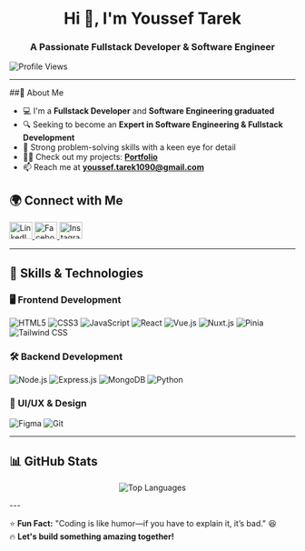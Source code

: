 <h1 align="center">Hi 👋, I'm Youssef Tarek</h1>
<h3 align="center">A Passionate Fullstack Developer & Software Engineer</h3>

<p align="left">
  <img src="https://komarev.com/ghpvc/?username=yousseftarek80&label=Profile%20Views&color=0e75b6&style=flat" alt="Profile Views" />
</p>

---
##🚀 About Me
- 💻 I'm a **Fullstack Developer** and **Software Engineering graduated**
- 🔍 Seeking to become an **Expert in Software Engineering & Fullstack Development**
- 🎯 Strong problem-solving skills with a keen eye for detail
- 👨‍💻 Check out my projects: **[Portfolio](https://yousseftarek80.github.io/)**
- 📫 Reach me at **youssef.tarek1090@gmail.com**

<h2>🌍 Connect with Me</h2>
<p align="left">
  <a href="https://www.linkedin.com/in/youssef-tarek-2a4567232/" target="_blank">
    <img src="https://raw.githubusercontent.com/rahuldkjain/github-profile-readme-generator/master/src/images/icons/Social/linked-in-alt.svg" alt="LinkedIn" height="30" width="40"/>
  </a>
  <a href="https://fb.com/youssef tarek" target="_blank">
    <img src="https://raw.githubusercontent.com/rahuldkjain/github-profile-readme-generator/master/src/images/icons/Social/facebook.svg" alt="Facebook" height="30" width="40"/>
  </a>
  <a href="https://instagram.com/youssef_tarek_______" target="_blank">
    <img src="https://raw.githubusercontent.com/rahuldkjain/github-profile-readme-generator/master/src/images/icons/Social/instagram.svg" alt="Instagram" height="30" width="40"/>
  </a>
</p>

---
<h2>🚀 Skills & Technologies</h2>

### 🖥️ Frontend Development
<p>
  <img src="https://img.shields.io/badge/HTML5-E34F26?style=for-the-badge&logo=html5&logoColor=white" alt="HTML5"/>
  <img src="https://img.shields.io/badge/CSS3-1572B6?style=for-the-badge&logo=css3&logoColor=white" alt="CSS3"/>
  <img src="https://img.shields.io/badge/JavaScript-F7DF1E?style=for-the-badge&logo=javascript&logoColor=black" alt="JavaScript"/>
  <img src="https://img.shields.io/badge/React-61DAFB?style=for-the-badge&logo=react&logoColor=black" alt="React"/>
  <img src="https://img.shields.io/badge/Vue.js-4FC08D?style=for-the-badge&logo=vue.js&logoColor=white" alt="Vue.js"/>
  <img src="https://img.shields.io/badge/Nuxt.js-00C58E?style=for-the-badge&logo=nuxt.js&logoColor=white" alt="Nuxt.js"/>
  <img src="https://img.shields.io/badge/Pinia-FFC107?style=for-the-badge&logo=vue.js&logoColor=black" alt="Pinia"/>
  <img src="https://img.shields.io/badge/Tailwind_CSS-38B2AC?style=for-the-badge&logo=tailwind-css&logoColor=white" alt="Tailwind CSS"/>
</p>

### 🛠️ Backend Development
<p>
  <img src="https://img.shields.io/badge/Node.js-339933?style=for-the-badge&logo=node.js&logoColor=white" alt="Node.js"/>
  <img src="https://img.shields.io/badge/Express.js-000000?style=for-the-badge&logo=express&logoColor=white" alt="Express.js"/>
  <img src="https://img.shields.io/badge/MongoDB-47A248?style=for-the-badge&logo=mongodb&logoColor=white" alt="MongoDB"/>
  <img src="https://img.shields.io/badge/Python-3776AB?style=for-the-badge&logo=python&logoColor=white" alt="Python"/>
</p>

### 🎨 UI/UX & Design
<p>
  <img src="https://img.shields.io/badge/Figma-F24E1E?style=for-the-badge&logo=figma&logoColor=white" alt="Figma"/>
  <img src="https://img.shields.io/badge/Git-F05032?style=for-the-badge&logo=git&logoColor=white" alt="Git"/>
</p>


---
<h2>📊 GitHub Stats</h2>
<p align="center">
  <img src="https://github-readme-stats.vercel.app/api/top-langs?username=yousseftarek80&show_icons=true&locale=en&layout=compact" alt="Top Languages" />
</p>
---

⭐ **Fun Fact:** "Coding is like humor—if you have to explain it, it’s bad." 😆  
🔥 **Let's build something amazing together!**
